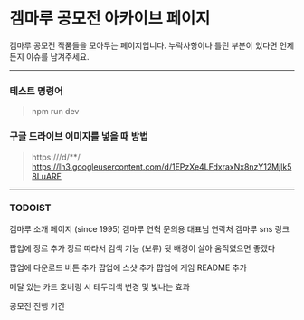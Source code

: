 # 겜마루 공모전 아카이브 페이지

겜마루 공모전 작품들을 모아두는 페이지입니다.
누락사항이나 틀린 부분이 있다면 언제든지 이슈를 남겨주세요.

-----

### 테스트 명령어
> npm run dev

### 구글 드라이브 이미지를 넣을 때 방법
> https:///d/**/
> https://lh3.googleusercontent.com/d/1EPzXe4LFdxraxNx8nzY12Mjlk58LuARF

-----

### TODOIST

겜마루 소개 페이지 (since 1995)
    겜마루 연혁
    문의용 대표님 연락처
    겜마루 sns 링크

팝업에 장르 추가
장르 따라서 검색 기능 (보류)
뒷 배경이 살아 움직였으면 좋겠다

팝업에 다운로드 버튼 추가
팝업에 스샷 추가
팝업에 게임 README 추가

메달 있는 카드 호버링 시 테두리색 변경 및 빛나는 효과

공모전 진행 기간
